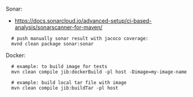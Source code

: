 Sonar:  
- https://docs.sonarcloud.io/advanced-setup/ci-based-analysis/sonarscanner-for-maven/
```
  # push manually sonar result with jacoco coverage:
  mvnd clean package sonar:sonar
```

Docker:  
```
  # example: to build image for tests
  mvn clean compile jib:dockerBuild -pl host -Dimage=my-image-name

  # example: build local tar file with image
  mvn clean compile jib:buildTar -pl host
```
